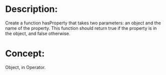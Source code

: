 # Description:
Create a function hasProperty that takes two parameters: an object and the name of the property. This function should return true if the property is in the object, and false otherwise.

# Concept:
Object, in Operator.